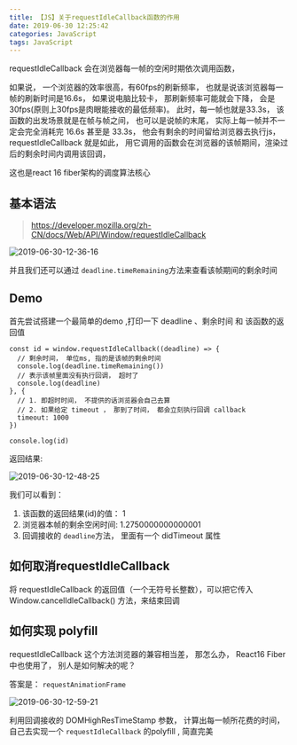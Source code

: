 ```yaml
---
title: 【JS】关于requestIdleCallback函数的作用
date: 2019-06-30 12:25:42
categories: JavaScript
tags: JavaScript
---
```



requestIdleCallback 会在浏览器每一帧的空闲时期依次调用函数， 

如果说， 一个浏览器的效率很高，有60fps的刷新频率， 也就是说该浏览器每一帧的刷新时间是16.6s， 如果说电脑比较卡， 那刷新频率可能就会下降， 会是 30fps(原则上30fps是肉眼能接收的最低频率)。 此时，每一帧也就是33.3s， 该函数的出发场景就是在帧与帧之间， 也可以是说帧的末尾， 实际上每一帧并不一定会完全消耗完 16.6s 甚至是 33.3s， 他会有剩余的时间留给浏览器去执行js，  requestIdleCallback 就是如此， 用它调用的函数会在浏览器的该帧期间，渲染过后的剩余时间内调用该回调，

这也是react 16 fiber架构的调度算法核心


## 基本语法
> https://developer.mozilla.org/zh-CN/docs/Web/API/Window/requestIdleCallback


![2019-06-30-12-36-16](http://img.nixiaolei.com/2019-06-30-12-36-16.png)


并且我们还可以通过 `deadline.timeRemaining`方法来查看该帧期间的剩余时间


## Demo
首先尝试搭建一个最简单的demo ,打印一下 deadline 、剩余时间 和 该函数的返回值
```Js
const id = window.requestIdleCallback((deadline) => {
  // 剩余时间， 单位ms, 指的是该帧的剩余时间
  console.log(deadline.timeRemaining())
  // 表示该帧里面没有执行回调， 超时了
  console.log(deadline)
}, {
  // 1. 即超时时间， 不提供的话浏览器会自己去算
  // 2. 如果给定 timeout ， 那到了时间， 都会立刻执行回调 callback
  timeout: 1000
})

console.log(id)
```

返回结果:

![2019-06-30-12-48-25](http://img.nixiaolei.com/2019-06-30-12-48-25.png)

我们可以看到：
1. 该函数的返回结果(id)的值： 1
2. 浏览器本帧的剩余空闲时间: 1.2750000000000001
3. 回调接收的 `deadline`方法， 里面有一个 didTimeout 属性



## 如何取消requestIdleCallback

将 requestIdleCallback 的返回值（一个无符号长整数），可以把它传入 Window.cancelIdleCallback() 方法，来结束回调


## 如何实现 polyfill
requestIdleCallback 这个方法浏览器的兼容相当差， 那怎么办， React16 Fiber中也使用了， 别人是如何解决的呢？

答案是： `requestAnimationFrame`

![2019-06-30-12-59-21](http://img.nixiaolei.com/2019-06-30-12-59-21.png)

利用回调接收的 DOMHighResTimeStamp 参数， 计算出每一帧所花费的时间， 自己去实现一个 `requestIdleCallback` 的polyfill ,  简直完美